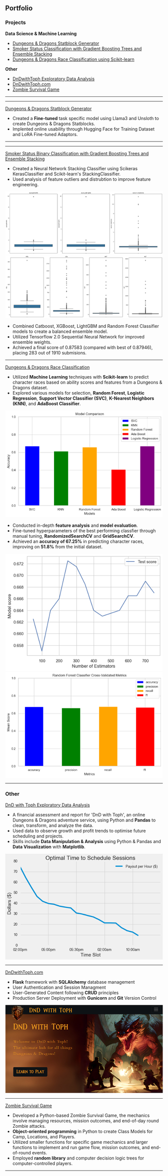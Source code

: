 ## Portfolio

### Projects
**Data Science & Machine Learning**
- [Dungeons & Dragons Statblock Generator](/#dnd-statblock-generator)
- [Smoker Status Classification with Gradient Boosting Trees and Ensemble Stacking](/#smoker)
- [Dungeons & Dragons Race Classification using Scikit-learn](/#dnd-race-classification)

**Other**
- [DnDwithToph Exploratory Data Analysis](/#eda)
- [DnDwithToph.com](/#dndwithtoph)
- [Zombie Survival Game](/#zombie)

---

<div id='dnd-statblock-generator'></div>

---

[Dungeons & Dragons Statblock Generator](/dnd-statblock-generator.md)

- Created a **Fine-tuned** task specific model using Llama3 and Unsloth to create Dungeons & Dragons Statblocks.
- Implented online usability through Hugging Face for Training Dataset and LoRA Fine-tuned Adaptors.

---

<div id='smoker'></div>

---

[Smoker Status Binary Classification with Gradient Boosting Trees and Ensemble Stacking](/smoker-binary-classification.md)

- Created a Neural Network Stacking Classifier using Scikeras KerasClassifier and Scikit-learn's StackingClassifier.
- Used analysis of feature outliers and distrubtion to improve feature engineering.
<img src="images/smoker-outlier-distribution.png?raw=true"/>
<img src="images/smoker-outlier-distribution-2.png?raw=true"/>

- Combined Catboost, XGBoost, LightGBM and Random Forest Classifier models to create a balanced ensemble model.
- Utilized Tensorflow 2.0 Sequential Neural Network for improved ensemble weights.
- Achieved a final score of 0.87583 (compared with best of 0.87946), placing 283 out of 1910 submisions.
  
<div id='dnd-race-classification'></div>

---

[Dungeons & Dragons Race Classification](/dnd-race-classification.md)

- Utilized **Machine Learning** techniques with **Scikit-learn** to predict character races based on ability scores and features from a Dungeons & Dragons dataset.
- Explored various models for selection, **Random Forest**, **Logistic Regression**, **Support Vector Classifier (SVC)**, **K-Nearest Neighbors (KNN)**, and **AdaBoost Classifier**.
<img src="images/dnd-model-baseline-comparison.png?raw=true"/>

- Conducted in-depth **feature analysis** and **model evaluation**.
- Fine-tuned hyperparameters of the best performing classfier through manual tuning, **RandomizedSearchCV** and **GridSearchCV**.
- Achieved an **accuracy of 67.25%** in predicting character races, improving on **51.8%** from the initial dataset.
<img src="images/dnd-rf-n-estimators.png?raw=true"/>
<img src="images/dnd-rf-cv-metrics.png?raw=true"/>

---

<div id='eda'></div>

### Other

[DnD with Toph Exploratory Data Analysis](/dndwithtoph-eda.md)
- A financial assessment and report for 'DnD with Toph', an online Dungeons & Dragons adventure service, using Python and **Pandas** to clean, transform, and analyze the data.
- Used data to observe growth and profit trends to optimise future scheduling and projects.
- Skills include **Data Manipulation & Analysis** using Python & Pandas and **Data Visualization** with **Matplotlib**.

<img src="images/eda-optimal-timeslot.png?raw=true"/>
<div id='dndwithtoph'></div>

---

[DnDwithToph.com](https://dev.dndwithtoph.com/)
- **Flask** framework with **SQLAlchemy** database management
- User Authentication and Session Managment
- User-Generated Content following **CRUD** principles
- Production Server Deployment with **Gunicorn** and **Git** Version Control
  
<img src="images/dndwithtoph.png?raw=true"/>
<div id='zombie'></div>

---

[Zombie Survival Game](/zombie-survival.md/)
- Developed a Python-based Zombie Survival Game, the mechanics involve managing resources, mission outcomes, and end-of-day round Zombie attacks.
- **Object-oriented programming** in Python to create Class Models for Camp, Locations, and Players.
- Utilized smaller functions for specific game mechanics and larger functions to implement and run game flow, mission outcomes, and end-of-round events.
- Employed **random library** and computer decision logic trees for computer-controlled players.

---
